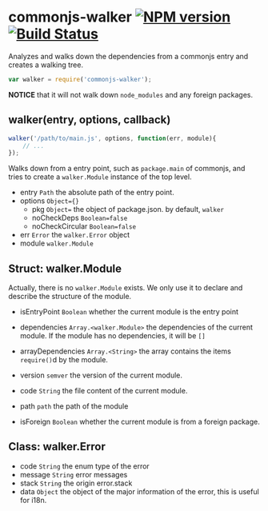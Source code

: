 # commonjs-walker [![NPM version](https://badge.fury.io/js/commonjs-walker.png)](http://badge.fury.io/js/commonjs-walker) [![Build Status](https://travis-ci.org/kaelzhang/node-commonjs-walker.png?branch=master)](https://travis-ci.org/kaelzhang/node-commonjs-walker)

Analyzes and walks down the dependencies from a commonjs entry and creates a walking tree.

```js
var walker = require('commonjs-walker');
```

**NOTICE** that it will not walk down `node_modules` and any foreign packages.

## walker(entry, options, callback)

```js
walker('/path/to/main.js', options, function(err, module){
	// ...
});
```

Walks down from a entry point, such as `package.main` of commonjs, and tries to create a `walker.Module` instance of the top level. 

- entry `Path` the absolute path of the entry point.
- options `Object={}`
	- pkg `Object=` the object of package.json. by default, `walker` 
	- noCheckDeps `Boolean=false`
	- noCheckCircular `Boolean=false`
- err `Error` the `walker.Error` object
- module `walker.Module`


## Struct: walker.Module

Actually, there is no `walker.Module` exists. We only use it to declare and describe the structure of the module.

- isEntryPoint `Boolean` whether the current module is the entry point

- dependencies `Array.<walker.Module>` the dependencies of the current module. If the module has no dependencies, it will be `[]`

- arrayDependencies `Array.<String>` the array contains the items `require()`d by the module.

- version `semver` the version of the current module.

- code `String` the file content of the current module.

- path `path` the path of the module

- isForeign `Boolean` whether the current module is from a foreign package.



## Class: walker.Error

- code `String` the enum type of the error
- message `String` error messages
- stack `String` the origin error.stack
- data `Object` the object of the major information of the error, this is useful for i18n.





